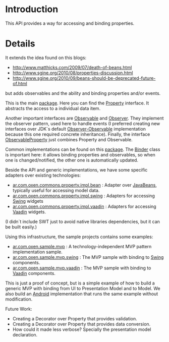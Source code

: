 # Introduction #
This API provides a way for accessing and binding properties.

# Details #
It extends the idea found on this blogs:
  * http://www.matthicks.com/2009/07/death-of-beans.html
  * http://www.sgine.org/2010/08/properties-discussion.html
  * http://www.sgine.org/2010/09/beans-should-be-deprecated-future-of.html

but adds observables and the ability and binding properties and/or events.

This is the main [package](http://code.google.com/p/oxenjavacommons/source/browse/trunk/ar.com.oxen.commons/src/main/java/ar/com/oxen/commons/property/api/). Here you can find the [Property](http://code.google.com/p/oxenjavacommons/source/browse/trunk/ar.com.oxen.commons/src/main/java/ar/com/oxen/commons/property/api/Property.java) interface. It abstracts the access to a individual data item.

Another important interfaces are [Observable](http://code.google.com/p/oxenjavacommons/source/browse/trunk/ar.com.oxen.commons/src/main/java/ar/com/oxen/commons/property/api/Observable.java) and [Observer](http://code.google.com/p/oxenjavacommons/source/browse/trunk/ar.com.oxen.commons/src/main/java/ar/com/oxen/commons/property/api/Observer.java). They implement the observer pattern, used here to handle events (I preferred creating new interfaces over JDK´s default [Observer-Observable](http://download-llnw.oracle.com/javase/6/docs/api/java/util/Observable.html) implementation because this one required concrete inheritance).
Finally, the interface [ObservableProperty](http://code.google.com/p/oxenjavacommons/source/browse/trunk/ar.com.oxen.commons/src/main/java/ar/com/oxen/commons/property/api/ObservableProperty.java) just combines Property and Observable.

Common implementations can be found on this [package](http://code.google.com/p/oxenjavacommons/source/browse/trunk/ar.com.oxen.commons/src/main/java/ar/com/oxen/commons/property/impl). The [Binder](http://code.google.com/p/oxenjavacommons/source/browse/trunk/ar.com.oxen.commons/src/main/java/ar/com/oxen/commons/property/impl/Binder.java) class is important here: it allows binding properties and observables, so when one is changed/notified, the other one is automatically updated.


Beside the API and generic implementations, we have some specific adapters over existing technologies:
  * [ar.com.oxen.commons.property.impl.bean](http://code.google.com/p/oxenjavacommons/source/browse/trunk/ar.com.oxen.commons/src/main/java/ar/com/oxen/commons/property/impl/bean) : Adapter over [JavaBeans](http://www.oracle.com/technetwork/java/javase/tech/index-jsp-138795.html), typically useful for accessing model data.
  * [ar.com.oxen.commons.property.impl.swing](http://code.google.com/p/oxenjavacommons/source/browse/trunk/ar.com.oxen.commons/src/main/java/ar/com/oxen/commons/property/impl/swing) : Adapters for accessing [Swing](http://download-llnw.oracle.com/javase/6/docs/technotes/guides/swing/) widgets
  * [ar.com.oxen.commons.property.impl.vaadin](http://code.google.com/p/oxenjavacommons/source/browse/trunk/ar.com.oxen.commons/src/main/java/ar/com/oxen/commons/property/impl/vaadin) : Adapters for accessing [Vaadin](http://vaadin.com/home) widgets.

(I didn´t include SWT just to avoid native libraries dependencies, but it can be built easily.)

Using this infrastructure, the sample projects contains some examples:
  * [ar.com.oxen.sample.mvp](http://code.google.com/p/oxenjavacommons/source/browse/trunk/ar.com.oxen.sample/src/main/java/ar/com/oxen/sample/mvp) : A technology-independent MVP pattern implementation sample.
  * [ar.com.oxen.sample.mvp.swing](http://code.google.com/p/oxenjavacommons/source/browse/trunk/ar.com.oxen.sample/src/main/java/ar/com/oxen/sample/mvp/swing) : The MVP sample with binding to [Swing](http://download-llnw.oracle.com/javase/6/docs/technotes/guides/swing/) components.
  * [ar.com.oxen.sample.mvp.vaadin](http://code.google.com/p/oxenjavacommons/source/browse/trunk/ar.com.oxen.sample/src/main/java/ar/com/oxen/sample/mvp/vaadin) : The MVP sample with binding to [Vaadin](http://vaadin.com/home) components.

This is just a proof of concept, but is a simple example of how to build a generic MVP with binding from UI to Presentation Model and to Model. We also build an [Android](http://code.google.com/p/oxenandroidcommons/wiki/Property) implementation that runs the same example without modification.

Future Work:
  * Creating a Decorator over Property that provides validation.
  * Creating a Decorator over Property that provides data conversion.
  * How could it made less verbose? Specially the presentation model declaration.